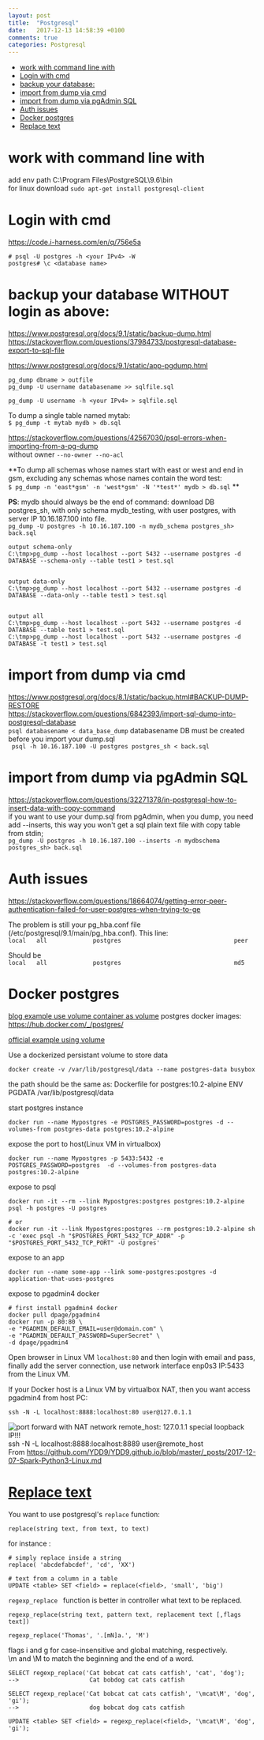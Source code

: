 ```yaml
---
layout: post
title:  "Postgresql"
date:   2017-12-13 14:58:39 +0100
comments: true 
categories: Postgresql
---
```



- [work with command line with](#work-with-command-line-with)
- [Login with cmd](#login-with-cmd)
- [backup your database:](#backup-your-database)
- [import from dump via cmd](#import-from-dump-via-cmd)
- [import from dump via pgAdmin SQL](#import-from-dump-via-pgadmin-sql)
- [Auth issues](#auth-issues)
- [Docker postgres](#docker-postgres)
- [Replace text](#replace-text)


# work with command line with   
add env path C:\Program Files\PostgreSQL\9.6\bin   
for linux download `sudo apt-get install postgresql-client`   

# Login with cmd
https://code.i-harness.com/en/q/756e5a    
```
# psql -U postgres -h <your IPv4> -W
postgres# \c <database name>
```

# backup your database WITHOUT login as above:   
https://www.postgresql.org/docs/9.1/static/backup-dump.html   
https://stackoverflow.com/questions/37984733/postgresql-database-export-to-sql-file    

https://www.postgresql.org/docs/9.1/static/app-pgdump.html     

`pg_dump dbname > outfile`</br>
`pg_dump -U username databasename >> sqlfile.sql`   

`pg_dump -U username -h <your IPv4> > sqlfile.sql`     

To dump a single table named mytab:   
`$ pg_dump -t mytab mydb > db.sql`    

https://stackoverflow.com/questions/42567030/psql-errors-when-importing-from-a-pg-dump   
without owner `--no-owner --no-acl`

**To dump all schemas whose names start with east or west and end in gsm, excluding any schemas whose names contain the word test:  
`$ pg_dump -n 'east*gsm' -n 'west*gsm' -N '*test*' mydb > db.sql`   **

**PS**:  mydb should always be the end of command:
download DB postgres_sh, with only schema mydb_testing, with user postgres, with server IP 10.16.187.100 into file.   
`pg_dump -U postgres -h 10.16.187.100 -n mydb_schema postgres_sh> back.sql`

```
output schema-only
C:\tmp>pg_dump --host localhost --port 5432 --username postgres -d DATABASE --schema-only --table test1 > test.sql


output data-only
C:\tmp>pg_dump --host localhost --port 5432 --username postgres -d DATABASE --data-only --table test1 > test.sql


output all
C:\tmp>pg_dump --host localhost --port 5432 --username postgres -d DATABASE --table test1 > test.sql
C:\tmp>pg_dump --host localhost --port 5432 --username postgres -d DATABASE -t test1 > test.sql
```

# import from dump via cmd
https://www.postgresql.org/docs/8.1/static/backup.html#BACKUP-DUMP-RESTORE   
https://stackoverflow.com/questions/6842393/import-sql-dump-into-postgresql-database   
`psql databasename < data_base_dump`  databasename DB must be created before you import your dump.sql   
` psql -h 10.16.187.100 -U postgres postgres_sh < back.sql`   

# import from dump via pgAdmin SQL
https://stackoverflow.com/questions/32271378/in-postgresql-how-to-insert-data-with-copy-command   
if you want to use your dump.sql from pgAdmin, when you dump, you need add --inserts, this way you won't get a sql plain text file with copy table from stdin;     
`pg_dump -U postgres -h 10.16.187.100 --inserts -n mydbschema postgres_sh> back.sql`    
  
# Auth issues  
https://stackoverflow.com/questions/18664074/getting-error-peer-authentication-failed-for-user-postgres-when-trying-to-ge  

The problem is still your pg_hba.conf file (/etc/postgresql/9.1/main/pg_hba.conf). This line:  
`local   all             postgres                                peer`

Should be   
`local   all             postgres                                md5`

# Docker postgres
[blog example use volume container as volume](https://ryaneschinger.com/blog/dockerized-postgresql-development-environment/)
postgres docker images: https://hub.docker.com/_/postgres/

[official example using volume](https://docs.docker.com/storage/volumes/#create-and-manage-volumes)

Use a dockerized persistant volume to store data
```
docker create -v /var/lib/postgresql/data --name postgres-data busybox
```
the path should be the same as:
Dockerfile for postgres:10.2-alpine
ENV PGDATA /var/lib/postgresql/data

start postgres instance
```
docker run --name Mypostgres -e POSTGRES_PASSWORD=postgres -d --volumes-from postgres-data postgres:10.2-alpine
```

expose the port to host(Linux VM in virtualbox)
```
docker run --name Mypostgres -p 5433:5432 -e POSTGRES_PASSWORD=postgres  -d --volumes-from postgres-data postgres:10.2-alpine
```

expose to psql
```
docker run -it --rm --link Mypostgres:postgres postgres:10.2-alpine psql -h postgres -U postgres

# or
docker run -it --link Mypostgres:postgres --rm postgres:10.2-alpine sh -c 'exec psql -h "$POSTGRES_PORT_5432_TCP_ADDR" -p "$POSTGRES_PORT_5432_TCP_PORT" -U postgres'
```

expose to an app
```
docker run --name some-app --link some-postgres:postgres -d application-that-uses-postgres
```

expose to pgadmin4 docker
```
# first install pgadmin4 docker
docker pull dpage/pgadmin4
docker run -p 80:80 \
-e "PGADMIN_DEFAULT_EMAIL=user@domain.com" \
-e "PGADMIN_DEFAULT_PASSWORD=SuperSecret" \
-d dpage/pgadmin4
```

Open browser in Linux VM `localhost:80` and then login with email and pass, finally add the server connection, use network interface enp0s3 IP:5433 from the Linux VM.

If your Docker host is a Linux VM by virtualbox NAT, then you want access pgadmin4 from host PC:
```
ssh -N -L localhost:8888:localhost:80 user@127.0.1.1
```
![port forward with NAT network](https://raw.githubusercontent.com/YDD9/YDD9.github.io/master/images/VirtualBoxPortForwarding.png)
remote_host: 127.0.1.1 special loopback IP!!!</br>
ssh -N -L localhost:8888:localhost:8889 user@remote_host</br>
From <https://github.com/YDD9/YDD9.github.io/blob/master/_posts/2017-12-07-Spark-Python3-Linux.md> </br>


# [Replace text](https://stackoverflow.com/questions/5060526/postgresql-replace-all-instances-of-a-string-within-text-field)

You want to use postgresql's `replace` function:
```
replace(string text, from text, to text)
```

for instance :
```
# simply replace inside a string
replace( 'abcdefabcdef', 'cd', 'XX')

# text from a column in a table
UPDATE <table> SET <field> = replace(<field>, 'small', 'big')
```

`regexp_replace ` function is better in controller what text to be replaced.</br>
```
regexp_replace(string text, pattern text, replacement text [,flags text])

regexp_replace('Thomas', '.[mN]a.', 'M')
```
flags i and g for case-insensitive and global matching, respectively. </br>
\m and \M to match the beginning and the end of a word.</br>
```
SELECT regexp_replace('Cat bobcat cat cats catfish', 'cat', 'dog');
-->                    Cat bobdog cat cats catfish

SELECT regexp_replace('Cat bobcat cat cats catfish', '\mcat\M', 'dog', 'gi');
-->                    dog bobcat dog cats catfish

UPDATE <table> SET <field> = regexp_replace(<field>, '\mcat\M', 'dog', 'gi');

```
